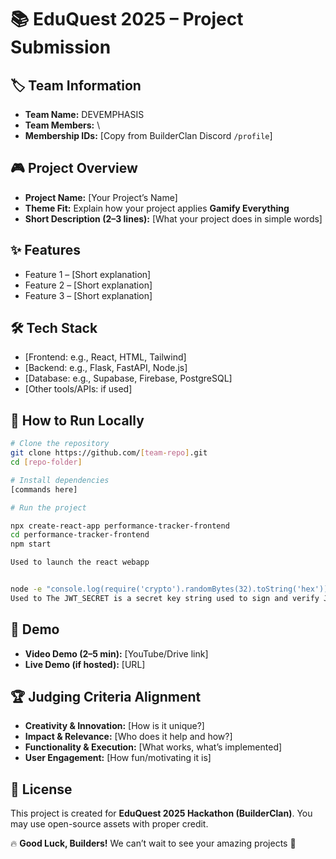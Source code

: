 # 📚 EduQuest 2025 – Project Submission

## 🏷️ Team Information

* **Team Name:** DEVEMPHASIS
* **Team Members:** \
* **Membership IDs:** \[Copy from BuilderClan Discord `/profile`]

## 🎮 Project Overview

* **Project Name:** \[Your Project’s Name]
* **Theme Fit:** Explain how your project applies **Gamify Everything**
* **Short Description (2–3 lines):** \[What your project does in simple words]

## ✨ Features

* Feature 1 – \[Short explanation]
* Feature 2 – \[Short explanation]
* Feature 3 – \[Short explanation]


## 🛠️ Tech Stack

* \[Frontend: e.g., React, HTML, Tailwind]
* \[Backend: e.g., Flask, FastAPI, Node.js]
* \[Database: e.g., Supabase, Firebase, PostgreSQL]
* \[Other tools/APIs: if used]

## 🚀 How to Run Locally

```bash
# Clone the repository
git clone https://github.com/[team-repo].git
cd [repo-folder]

# Install dependencies
[commands here]

# Run the project

npx create-react-app performance-tracker-frontend
cd performance-tracker-frontend
npm start

Used to launch the react webapp


node -e "console.log(require('crypto').randomBytes(32).toString('hex'))"
Used to The JWT_SECRET is a secret key string used to sign and verify JSON Web Tokens (JWTs) securely. It should be a strong, random, and private string known only to your backend server.
```


## 🎥 Demo

* **Video Demo (2–5 min):** \[YouTube/Drive link]
* **Live Demo (if hosted):** \[URL]

## 🏆 Judging Criteria Alignment

* **Creativity & Innovation:** \[How is it unique?]
* **Impact & Relevance:** \[Who does it help and how?]
* **Functionality & Execution:** \[What works, what’s implemented]
* **User Engagement:** \[How fun/motivating it is]

## 📜 License

This project is created for **EduQuest 2025 Hackathon (BuilderClan)**.
You may use open-source assets with proper credit.

🔥 **Good Luck, Builders!**
We can’t wait to see your amazing projects 🚀

